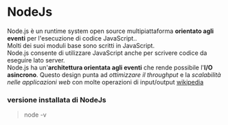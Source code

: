 # NodeJs
Node.js è un runtime system open source multipiattaforma **orientato agli eventi** per l'esecuzione di codice JavaScript..  
Molti dei suoi moduli base sono scritti in JavaScript.  
Node.js consente di utilizzare JavaScript anche per scrivere codice da eseguire lato server.  
Node.js ha un'**architettura orientata agli eventi** che rende possibile l'**I/O asincrono**. Questo design punta ad _ottimizzare il throughput_ e la _scalabilità nelle applicazioni web_ con molte operazioni di input/output
[wikipedia](https://it.wikipedia.org/wiki/Node.js)

### versione installata di NodeJs
> node -v